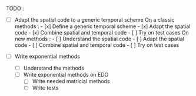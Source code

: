 TODO :

- [ ] Adapt the spatial code to a generic temporal scheme
	On a classic methods :
		- [x] Define a generic temporal scheme
		- [x] Adapt the spatial code
		- [x] Combine spatial and temporal code
		- [ ] Try on test cases
	On new methods :
		- [ ] Understand the spatial code
		- [ ] Adapt the spatial code
		- [ ] Combine spatial and temporal code
		- [ ] Try on test cases

- [ ] Write exponential methods
	- [ ] Understand the methods
	- [ ] Write exponential methods on EDO
		- [ ] Write needed matricial methods
		- [ ] Write tests
